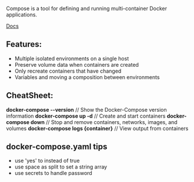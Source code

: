 Compose is a tool for defining and running multi-container Docker applications.

[Docs](https://docs.docker.com/compose/)

## Features:
* Multiple isolated environments on a single host
* Preserve volume data when containers are created
* Only recreate containers that have changed
* Variables and moving a composition between environments

## CheatSheet:
**docker-compose --version** // Show the Docker-Compose version information
**docker-compose up -d** // Create and start containers
**docker-compose down**  // Stop and remove containers, networks, images, and volumes
**docker-compose logs {container}** // View output from containers

## docker-compose.yaml tips
* use 'yes' to instead of true
* use space as split to set a string array
* use secrets to handle password
